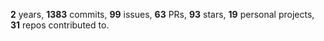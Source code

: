 **2** years, **1383** commits, **99** issues, **63** PRs, **93** stars, **19** personal projects, **31** repos contributed to.
